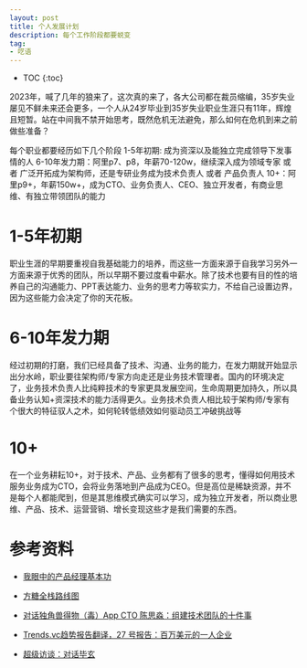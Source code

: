 ```yaml
---
layout: post
title: 个人发展计划
description: 每个工作阶段都要蜕变
tag: 
- 呓语
---
```

* TOC
{:toc}

2023年，喊了几年的狼来了，这次真的来了，各大公司都在裁员缩编，35岁失业屡见不鲜未来还会更多，一个人从24岁毕业到35岁失业职业生涯只有11年，辉煌且短暂。站在中间我不禁开始思考，既然危机无法避免，那么如何在危机到来之前做些准备？ 

每个职业都要经历如下几个阶段
1-5年初期: 成为资深以及能独立完成领导下发事情的人
6-10年发力期：阿里p7、p8，年薪70-120w，继续深入成为领域专家 或者 广泛开拓成为架构师，还是专研业务成为技术负责人 或者 产品负责人
10+：阿里p9+，年薪150w+，成为CTO、业务负责人、CEO、独立开发者，有商业思维、有独立带领团队的能力

# 1-5年初期

职业生涯的早期要重视自我基础能力的培养，而这些一方面来源于自我学习另外一方面来源于优秀的团队，所以早期不要过度看中薪水。除了技术也要有目的性的培养自己的沟通能力、PPT表达能力、业务的思考力等软实力，不给自己设置边界，因为这些能力会决定了你的天花板。

# 6-10年发力期

经过初期的打磨，我们已经具备了技术、沟通、业务的能力，在发力期就开始显示出分水岭，职业要往架构师/专家方向走还是业务技术管理者。国内的环境决定了，业务技术负责人比纯粹技术的专家更具发展空间，生命周期更加持久，所以具备业务认知+资深技术的能力活得更久。业务技术负责人相比较于架构师/专家有个很大的特征驭人之术，如何轮转低绩效如何驱动员工冲破挑战等

# 10+

在一个业务耕耘10+，对于技术、产品、业务都有了很多的思考，懂得如何用技术服务业务成为CTO，会将业务落地到产品成为CEO。但是高位是稀缺资源，并不是每个人都能爬到，但是其思维模式确实可以学习，成为独立开发者，所以商业思维、产品、技术、运营营销、增长变现这些才是我们需要的东西。


# 参考资料

- [我眼中的产品经理基本功](https://www.huxiu.com/article/307988.html)

- [方糖全栈路线图](http://road.ftqq.com/30-%E5%95%86%E4%B8%9A%E6%A8%A1%E5%BC%8F%E7%94%BB%E5%B8%83.html)

- [对话独角兽得物（毒）App CTO 陈思淼：组建技术团队的十件事](https://www.365seal.com/y/QgV0KWNEvw.html)

- [Trends.vc趋势报告翻译，27 号报告：百万美元的一人企业](https://weibo.com/ttarticle/p/show?id=2309404561766045581440&sudaref=github.com)

- [超级访谈：对话毕玄](https://time.geekbang.org/column/intro/100122701)